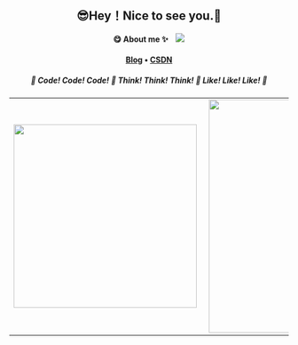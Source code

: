 <h2 align="center">😎Hey！Nice to see you.👋</h2>
<p align="center">
  <b>😋 About me ✨</b>
  <img src="https://komarev.com/ghpvc/?username=anda522" style="margin-left: 10px;">
</p>


<h4 align="center">
    <a href="https://wyqz.top">Blog</a>
    •
    <a href="https://blog.csdn.net/qq_50285142">CSDN</a>
</h4>
<h5 align="center"> 🍠 Code! Code! Code! 🍠 Think! Think! Think! 🍠 Like! Like! Like! 🍠 </h5>
<table>
    <tr>
    	<td><img align="left" width="330" src="https://github-readme-stats.vercel.app/api/top-langs/?username=anda522&layout=compact"></td>
    	<td><img align="right" width="420" src="https://github-readme-stats.vercel.app/api?username=anda522&show_icons=true&theme=synthwave"></td>
    </tr>
</table>

